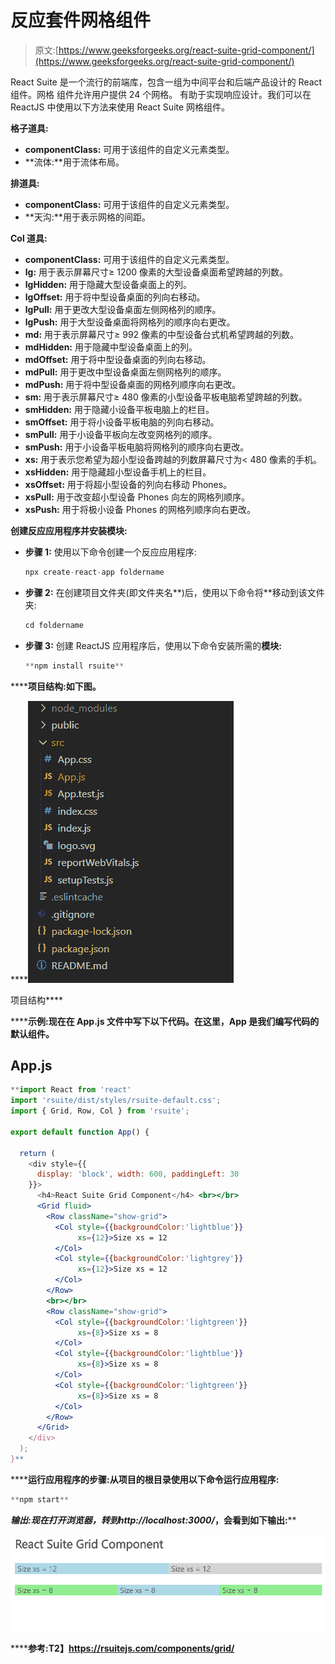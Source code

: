 # 反应套件网格组件

> 原文:[https://www.geeksforgeeks.org/react-suite-grid-component/](https://www.geeksforgeeks.org/react-suite-grid-component/)

React Suite 是一个流行的前端库，包含一组为中间平台和后端产品设计的 React 组件。网格  组件允许用户提供 24 个网格。 有助于实现响应设计。我们可以在 ReactJS 中使用以下方法来使用 React Suite 网格组件。

**格子道具:**

*   **componentClass:** 可用于该组件的自定义元素类型。
*   **流体:**用于流体布局。

**排道具:**

*   **componentClass:** 可用于该组件的自定义元素类型。
*   **天沟:**用于表示网格的间距。

**Col 道具:**

*   **componentClass:** 可用于该组件的自定义元素类型。
*   **lg:** 用于表示屏幕尺寸≥ 1200 像素的大型设备桌面希望跨越的列数。
*   **lgHidden:** 用于隐藏大型设备桌面上的列。
*   **lgOffset:** 用于将中型设备桌面的列向右移动。
*   **lgPull:** 用于更改大型设备桌面左侧网格列的顺序。
*   **lgPush:** 用于大型设备桌面将网格列的顺序向右更改。
*   **md:** 用于表示屏幕尺寸≥ 992 像素的中型设备台式机希望跨越的列数。
*   **mdHidden:** 用于隐藏中型设备桌面上的列。
*   **mdOffset:** 用于将中型设备桌面的列向右移动。
*   **mdPull:** 用于更改中型设备桌面左侧网格列的顺序。
*   **mdPush:** 用于将中型设备桌面的网格列顺序向右更改。
*   **sm:** 用于表示屏幕尺寸≥ 480 像素的小型设备平板电脑希望跨越的列数。
*   **smHidden:** 用于隐藏小设备平板电脑上的栏目。
*   **smOffset:** 用于将小设备平板电脑的列向右移动。
*   **smPull:** 用于小设备平板向左改变网格列的顺序。
*   **smPush:** 用于小设备平板电脑将网格列的顺序向右更改。
*   **xs:** 用于表示您希望为超小型设备跨越的列数屏幕尺寸为< 480 像素的手机。
*   **xsHidden:** 用于隐藏超小型设备手机上的栏目。
*   **xsOffset:** 用于将超小型设备的列向右移动 Phones。
*   **xsPull:** 用于改变超小型设备 Phones 向左的网格列顺序。
*   **xsPush:** 用于将极小设备 Phones 的网格列顺序向右更改。

**创建反应应用程序并安装模块:**

*   **步骤 1:** 使用以下命令创建一个反应应用程序:

    ```jsx
    npx create-react-app foldername
    ```

*   **步骤 2:** 在创建项目文件夹(即文件夹名**)后，使用以下命令将**移动到该文件夹:

    ```jsx
    cd foldername
    ```

*   **步骤 3:** 创建 ReactJS 应用程序后，使用以下命令安装所需的****模块:****

    ```jsx
    **npm install rsuite**
    ```

******项目结构:**如下图。****

****![](img/f04ae0d8b722a9fff0bd9bd138b29c23.png)

项目结构**** 

******示例:**现在在 **App.js** 文件中写下以下代码。在这里，App 是我们编写代码的默认组件。****

## ****App.js****

```jsx
**import React from 'react'
import 'rsuite/dist/styles/rsuite-default.css';
import { Grid, Row, Col } from 'rsuite';

export default function App() {

  return (
    <div style={{
      display: 'block', width: 600, paddingLeft: 30
    }}>
      <h4>React Suite Grid Component</h4> <br></br>
      <Grid fluid>
        <Row className="show-grid">
          <Col style={{backgroundColor:'lightblue'}} 
               xs={12}>Size xs = 12
          </Col>
          <Col style={{backgroundColor:'lightgrey'}} 
               xs={12}>Size xs = 12 
          </Col>
        </Row>
        <br></br>
        <Row className="show-grid">
          <Col style={{backgroundColor:'lightgreen'}} 
               xs={8}>Size xs = 8
          </Col>
          <Col style={{backgroundColor:'lightblue'}} 
               xs={8}>Size xs = 8
          </Col>
          <Col style={{backgroundColor:'lightgreen'}}
               xs={8}>Size xs = 8
          </Col>
        </Row>
      </Grid>
    </div>
  );
}**
```

******运行应用程序的步骤:**从项目的根目录使用以下命令运行应用程序:****

```jsx
**npm start**
```

******输出:**现在打开浏览器，转到***http://localhost:3000/***，会看到如下输出:****

****![](img/5902be350a347fffdbe1d027a05c0ce3.png)****

******参考:**T2】https://rsuitejs.com/components/grid/****